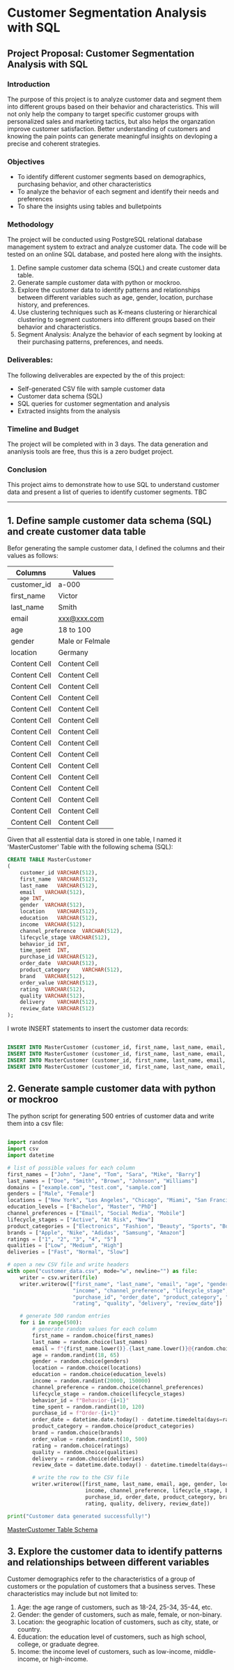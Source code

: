 # Customer Segmentation Analysis with SQL

## Project Proposal: Customer Segmentation Analysis with SQL

### Introduction
The purpose of this project is to analyze customer data and segment them into different groups based on their behavior and characteristics. This will not only help the company to target specific customer groups with personalized sales and marketing tactics, but also helps the organzation improve customer satisfaction. Better understanding of customers and knowing the pain points can generate meaningful insights on devloping a precise and coherent strategies. 

### Objectives
* To identify different customer segments based on demographics, purchasing behavior, and other characteristics
* To analyze the behavior of each segment and identify their needs and preferences
* To share the insights using tables and bulletpoints 

### Methodology
The project will be conducted using PostgreSQL relational database management system  to extract and analyze customer data. The code will be tested on an online SQL database, and posted here along with the insights. 

1. Define sample customer data schema (SQL) and create customer data table.
2. Generate sample customer data with python or mockroo.
3. Explore the customer data to identify patterns and relationships between different variables such as age, gender, location, purchase history, and preferences.
4. Use clustering techniques such as K-means clustering or hierarchical clustering to segment customers into different groups based on their behavior and characteristics.
5. Segment Analysis: Analyze the behavior of each segment by looking at their purchasing patterns, preferences, and needs.

### Deliverables:
The following deliverables are expected by the of this project:
* Self-generated CSV file with sample customer data 
* Customer data schema (SQL)
* SQL queries for customer segmentation and analysis
* Extracted insights from the analysis

### Timeline and Budget
The project will be completed with in 3 days. The data generation and ananlysis tools are free, thus this is a zero budget project.

### Conclusion
This project aims to demonstrate how to use SQL to understand customer data and present a list of queries to identify customer segments. 
TBC

---------------------------------------------------------------------------

## 1. Define sample customer data schema (SQL) and create customer data table

Befor generating the sample customer data, I defined the columns and their values as follows:

| Columns       | Values         |
| ------------- | -------------  |
| customer_id   | a-000          |
| first_name    | Victor         |
| last_name     | Smith          |
| email         | xxx@xxx.com    |
| age           | 18 to 100      |
| gender        | Male or Felmale| 
| location      | Germany        |
| Content Cell  | Content Cell   |
| Content Cell  | Content Cell   |
| Content Cell  | Content Cell   |
| Content Cell  | Content Cell   |
| Content Cell  | Content Cell   |
| Content Cell  | Content Cell   |
| Content Cell  | Content Cell   |
| Content Cell  | Content Cell   |
| Content Cell  | Content Cell   |
| Content Cell  | Content Cell   |
| Content Cell  | Content Cell   |
| Content Cell  | Content Cell   |
| Content Cell  | Content Cell   |
| Content Cell  | Content Cell   |
| Content Cell  | Content Cell   |

Given that all esstential data is stored in one table, I named it 'MasterCustomer' Table with the following schema (SQL):

```sql
CREATE TABLE MasterCustomer 
(
    customer_id	VARCHAR(512),
    first_name	VARCHAR(512),
    last_name	VARCHAR(512),
    email	VARCHAR(512),
    age	INT,
    gender	VARCHAR(512),
    location	VARCHAR(512),
    education	VARCHAR(512),
    income	VARCHAR(512),
    channel_preference	VARCHAR(512),
    lifecycle_stage	VARCHAR(512),
    behavior_id	INT,
    time_spent	INT,
    purchase_id	VARCHAR(512),
    order_date	VARCHAR(512),
    product_category	VARCHAR(512),
    brand	VARCHAR(512),
    order_value	VARCHAR(512),
    rating	VARCHAR(512),
    quality	VARCHAR(512),
    delivery	VARCHAR(512),
    review_date	VARCHAR(512)
);
```

I wrote INSERT statements to insert the customer data records:

```sql

INSERT INTO MasterCustomer (customer_id, first_name, last_name, email, age, gender, location, education, income, channel_preference, lifecycle_stage, behavior_id, time_spent, purchase_id, order_date, product_category, brand, order_value, rating, quality, delivery, review_date) VALUES ('d-534', 'Nadya', 'Barchrameev', 'nbarchrameev0@yellowpages.com', '75', 'Female', 'Mexico', 'Bachelor', '"$382,694.28 "', 'Social_Media', 'Active', '5', '14', 'om337', '1/4/2022', 'Computers', '"Spencer, Pouros and Lang"', '"$9,619.49 "', '5Extremely_Satisfied', 'As_Expected', 'On_time', '1/5/2022');
INSERT INTO MasterCustomer (customer_id, first_name, last_name, email, age, gender, location, education, income, channel_preference, lifecycle_stage, behavior_id, time_spent, purchase_id, order_date, product_category, brand, order_value, rating, quality, delivery, review_date) VALUES ('V-503', 'Nev', 'Purnell', 'npurnell1@skyrock.com', '32', 'Male', 'United States', 'High_School', '"$803,921.79 "', 'Mobile', 'New', '2', '12', 'L7433', '1/27/2022', 'Toys', 'Hodkiewicz-Satterfield', '"$7,998.64 "', '2Dissatisfied', 'As_Expected', 'On_time', '1/28/2022');
INSERT INTO MasterCustomer (customer_id, first_name, last_name, email, age, gender, location, education, income, channel_preference, lifecycle_stage, behavior_id, time_spent, purchase_id, order_date, product_category, brand, order_value, rating, quality, delivery, review_date) VALUES ('x-121', 'Rosamond', 'Risebarer', 'rrisebarer2@xinhuanet.com', '94', 'Female', 'United States', 'High_School', '"$350,454.18 "', 'Social_Media', 'New', '4', '17', 'cd447', '7/16/2021', 'Shoes', '"Carter, Cronin and Hintz"', '$764.74', '1Extremely_Dissatisfied', 'Exceed_Expectation', 'Fast', '7/17/2021');
INSERT INTO MasterCustomer (customer_id, first_name, last_name, email, age, gender, location, education, income, channel_preference, lifecycle_stage, behavior_id, time_spent, purchase_id, order_date, product_category, brand, order_value, rating, quality, delivery, review_date) VALUES ('2-959', 'Gannie', 'Behrendsen', 'gbehrendsen3@angelfire.com', '44', 'Male', 'Germany', 'Master', '"$697,569.86 "', 'Social_Media', 'At Risk', '3', '21', 'km529', '2/12/2022', 'Sports', 'Gutmann-Yost', '"$8,313.23 "', '4Satisfied', 'As_Expected', 'Fast', '2/13/2022');

```

## 2. Generate sample customer data with python or mockroo

The python script for generating 500 entries of customer data and write them into a csv file:

```python

import random
import csv
import datetime

# list of possible values for each column
first_names = ["John", "Jane", "Tom", "Sara", "Mike", "Barry"]
last_names = ["Doe", "Smith", "Brown", "Johnson", "Williams"]
domains = ["example.com", "test.com", "sample.com"]
genders = ["Male", "Female"]
locations = ["New York", "Los Angeles", "Chicago", "Miami", "San Francisco"]
education_levels = ["Bachelor", "Master", "PhD"]
channel_preferences = ["Email", "Social Media", "Mobile"]
lifecycle_stages = ["Active", "At Risk", "New"]
product_categories = ["Electronics", "Fashion", "Beauty", "Sports", "Books"]
brands = ["Apple", "Nike", "Adidas", "Samsung", "Amazon"]
ratings = ["1", "2", "3", "4", "5"]
qualities = ["Low", "Medium", "High"]
deliveries = ["Fast", "Normal", "Slow"]

# open a new CSV file and write headers
with open("customer_data.csv", mode="w", newline="") as file:
    writer = csv.writer(file)
    writer.writerow(["first_name", "last_name", "email", "age", "gender", "location", "education",
                     "income", "channel_preference", "lifecycle_stage", "behavior_id", "time_spent",
                     "purchase_id", "order_date", "product_category", "brand", "order_value",
                     "rating", "quality", "delivery", "review_date"])

    # generate 500 random entries
    for i in range(500):
        # generate random values for each column
        first_name = random.choice(first_names)
        last_name = random.choice(last_names)
        email = f"{first_name.lower()}.{last_name.lower()}@{random.choice(domains)}"
        age = random.randint(18, 65)
        gender = random.choice(genders)
        location = random.choice(locations)
        education = random.choice(education_levels)
        income = random.randint(20000, 150000)
        channel_preference = random.choice(channel_preferences)
        lifecycle_stage = random.choice(lifecycle_stages)
        behavior_id = f"Behavior-{i+1}"
        time_spent = random.randint(10, 120)
        purchase_id = f"Order-{i+1}"
        order_date = datetime.date.today() - datetime.timedelta(days=random.randint(1, 30))
        product_category = random.choice(product_categories)
        brand = random.choice(brands)
        order_value = random.randint(10, 500)
        rating = random.choice(ratings)
        quality = random.choice(qualities)
        delivery = random.choice(deliveries)
        review_date = datetime.date.today() - datetime.timedelta(days=random.randint(1, 60))

        # write the row to the CSV file
        writer.writerow([first_name, last_name, email, age, gender, location, education,
                         income, channel_preference, lifecycle_stage, behavior_id, time_spent,
                         purchase_id, order_date, product_category, brand, order_value,
                         rating, quality, delivery, review_date])

print("Customer data generated successfully!")
```


[MasterCustomer Table Schema](https://www.mockaroo.com/b002d260)


## 3. Explore the customer data to identify patterns and relationships between different variables

Customer demographics refer to the characteristics of a group of customers or the population of customers that a business serves. These characteristics may include but not limited to:
1. Age: the age range of customers, such as 18-24, 25-34, 35-44, etc.
2. Gender: the gender of customers, such as male, female, or non-binary.
3. Location: the geographic location of customers, such as city, state, or country.
4. Education: the education level of customers, such as high school, college, or graduate degree.
5. Income: the income level of customers, such as low-income, middle-income, or high-income.





